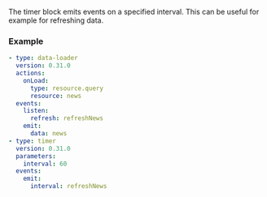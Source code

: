 The timer block emits events on a specified interval. This can be useful for example for refreshing
data.

### Example

```yaml
- type: data-loader
  version: 0.31.0
  actions:
    onLoad:
      type: resource.query
      resource: news
  events:
    listen:
      refresh: refreshNews
    emit:
      data: news
- type: timer
  version: 0.31.0
  parameters:
    interval: 60
  events:
    emit:
      interval: refreshNews
```
